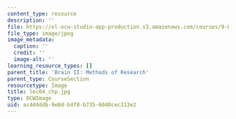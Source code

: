 ```yaml
---
content_type: resource
description: ''
file: https://ol-ocw-studio-app-production.s3.amazonaws.com/courses/9-00sc-introduction-to-psychology-fall-2011/ac4d4ddb9e8db4f0b7356040cec313e2_lec04_chp.jpg
file_type: image/jpeg
image_metadata:
  caption: ''
  credit: ''
  image-alt: ''
learning_resource_types: []
parent_title: 'Brain II: Methods of Research'
parent_type: CourseSection
resourcetype: Image
title: lec04_chp.jpg
type: OCWImage
uid: ac4d4ddb-9e8d-b4f0-b735-6040cec313e2
---
```

